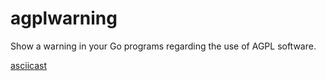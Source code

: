 # agplwarning

Show a warning in your Go programs regarding the use of AGPL software.

[asciicast](https://asciinema.org/a/rUolzFDQebbWMPcaSgRQRTBEC)

